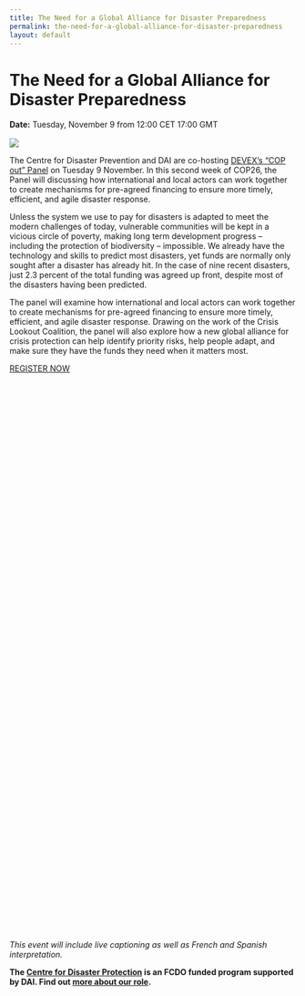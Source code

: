 ```yaml
---
title: The Need for a Global Alliance for Disaster Preparedness 
permalink: the-need-for-a-global-alliance-for-disaster-preparedness
layout: default
---
```


# The Need for a Global Alliance for Disaster Preparedness 

<div>
  <span style="display: block; margin-bottom: 1rem;"><strong>Date:</strong> Tuesday, November 9 from 12:00 CET 17:00 GMT </span>
</div>

![](/uploads/global-alliance-cop-26-event.jpeg)

The Centre for Disaster Prevention and DAI are co-hosting [DEVEX’s “COP out” Panel](https://pages.devex.com/cop-out-or-radically-change-the-way-the-world-pays-for-disasters.html) on Tuesday 9 November. In this second week of COP26, the Panel will discussing how international and local actors can work together to create mechanisms for pre-agreed financing to ensure more timely, efficient, and agile disaster response.

Unless the system we use to pay for disasters is adapted to meet the modern challenges of today, vulnerable communities will be kept in a vicious circle of poverty, making long term development progress – including the protection of biodiversity – impossible. We already have the technology and skills to predict most disasters, yet funds are normally only sought after a disaster has already hit. In the case of nine recent disasters, just 2.3 percent of the total funding was agreed up front, despite most of the disasters having been predicted.
 
The panel will examine how international and local actors can work together to create mechanisms for pre-agreed financing to ensure more timely, efficient, and agile disaster response. Drawing on the work of the Crisis Lookout Coalition, the panel will also explore how a new global alliance for crisis protection can help identify priority risks, help people adapt, and make sure they have the funds they need when it matters most.

<a style="width: 50%; margin: auto; margin-bottom: 2rem;" href="https://pages.devex.com/cop-out-or-radically-change-the-way-the-world-pays-for-disasters.html" target="blank" class="primary-block--button expert-button">REGISTER NOW<svg class="redirect" viewBox="0 0 36 70" preserveAspectRatio="xMinYMax meet"><use xlink:href="#redirect"></use></svg></a>

_This event will include live captioning as well as French and Spanish interpretation._

**The [Centre for Disaster Protection](https://www.disasterprotection.org/) is an FCDO funded program supported by DAI. Find out [more about our role](https://www.dai.com/our-work/projects/worldwide-centre-for-disaster-protection).**

